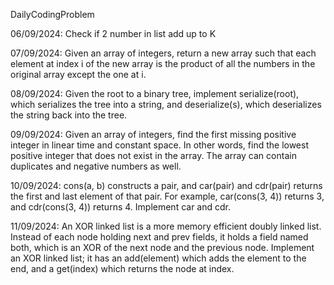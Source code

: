 DailyCodingProblem

06/09/2024: Check if 2 number in list add up to K

07/09/2024: Given an array of integers, return a new array such that each element at index i of the new array is the product of all the numbers in the original array except the one at i.

08/09/2024: Given the root to a binary tree, implement serialize(root), which serializes the tree into a string, and deserialize(s), which deserializes the string back into the tree.

09/09/2024: Given an array of integers, find the first missing positive integer in linear time and constant space. In other words, find the lowest positive integer that does not exist in the array. The array can contain duplicates and negative numbers as well.

10/09/2024: cons(a, b) constructs a pair, and car(pair) and cdr(pair) returns the first and last element of that pair. For example, car(cons(3, 4)) returns 3, and cdr(cons(3, 4)) returns 4. Implement car and cdr.

11/09/2024: An XOR linked list is a more memory efficient doubly linked list. Instead of each node holding next and prev fields, it holds a field named both, which is an XOR of the next node and the previous node. Implement an XOR linked list; it has an add(element) which adds the element to the end, and a get(index) which returns the node at index.
